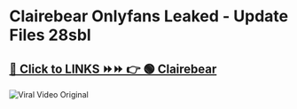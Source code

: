 
 # Clairebear Onlyfans Leaked - Update Files 28sbl

## <h2><a href="https://clipsfans.com/Clairebear&ref=git">🔗 Click to LINKS ⏩⏩ 👉 🟢 Clairebear </a></h2>

<a href="https://clipsfans.com/Clairebear&ref=git" rel="nofollow" data-target="animated-image.originalLink"><img src="https://i.ibb.co.com/xMMVF88/686577567.gif" alt="Viral Video Original" style="max-width: 100%; display: inline-block;" data-target="animated-image.originalImage"></a>

